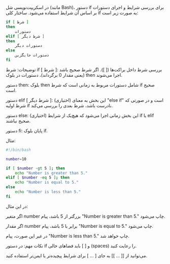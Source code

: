 در اسکریپت‌نویسی شل (مانند Bash)، دستور if برای بررسی شرایط و اجرای دستورات بر اساس آن شرایط استفاده می‌شود. ساختار کلی if به صورت زیر است:


```bash
if [ شرط ]
then
    دستورات
elif [ شرط دیگر ]
then
    دستورات دیگر
else
    دستورات جایگزین
fi
```


توضیحات:
شرط if [ شرط ]: بررسی شرط داخل براکت‌ها ([ ]). اگر شرط صحیح باشد (یعنی مقدار 0 برگرداند)، دستورات در بلوک then اجرا می‌شوند.

دستور then: بلوک then شامل دستورات مربوط به زمانی است که شرط if صحیح است.

دستور elif [ شرط دیگر ]: (اختیاری) این بخش به معنای "else if" است و در صورتی که شرط اولیه if نادرست باشد، شرط بعدی را بررسی می‌کند.

دستور else: (اختیاری) این بخش زمانی اجرا می‌شود که هیچ‌یک از شرایط if یا elif صحیح نباشند.

دستور fi: پایان بلوک if.


مثال:

```bash
#!/bin/bash

number=10

if [ $number -gt 5 ]; then
    echo "Number is greater than 5."
elif [ $number -eq 5 ]; then
    echo "Number is equal to 5."
else
    echo "Number is less than 5."
fi
```
در این مثال:

اگر متغیر number بزرگتر از 5 باشد، پیام "Number is greater than 5." چاپ می‌شود.

اگر مقدار number برابر با 5 باشد، پیام "Number is equal to 5." چاپ می‌شود.

در غیر این صورت، پیام "Number is less than 5." چاپ خواهد شد.

نکات مهم:
در دستور if و [ ] باید فضاهای خالی (spaces) را رعایت کنید.

می‌توانید از [[ ... ]] به جای [ ... ] برای شرایط پیچیده‌تر یا ایمن‌تر استفاده کنید.






